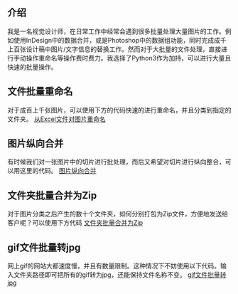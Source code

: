 ## 介绍

我是一名视觉设计师，在日常工作中经常会遇到很多批量处理大量图片的工作。例如使用InDesign中的数据合并，或是Photoshop中的数据组功能，同时完成成千上百张设计稿中图片/文字信息的替换工作。然而对于大批量的文件处理，直接进行手动操作重命名等操作费时费力。我选择了Python3作为加持，可以进行大量且快速的批量操作。

## 文件批量重命名

对于成百上千张图片，可以使用下方的代码快速的进行重命名，并且分类到指定的文件夹。
[从Excel文件对图片重命名](https://github.com/VinciMin/BatchImageProcessor/blob/master/RenameFromExcel.py)

## 图片纵向合并

有时候我们对一张图片中的切片进行批处理，而后又希望对切片进行纵向整合，可以用这里的代码。
[图片纵向合并](https://github.com/VinciMin/BatchImageProcessor/blob/master/VerticalMergerImg.py)

## 文件夹批量合并为Zip

对于图片分类之后产生的数十个文件夹，如何分别打包为Zip文件，方便地发送给客户呢？可以使用下方代码
[文件夹批量合并为Zip](https://github.com/VinciMin/BatchImageProcessor/blob/master/MakeZip.py)

## gif文件批量转jpg

网上gif的网站大都速度慢，并且有数量限制。这种情况下不妨使用以下代码。输入文件夹路径即可把所有的gif转为jpg，还能保持文件名称不变。
[gif文件批量转jpg](https://github.com/VinciMin/BatchImageProcessor/blob/master/gif2jpg.py)
